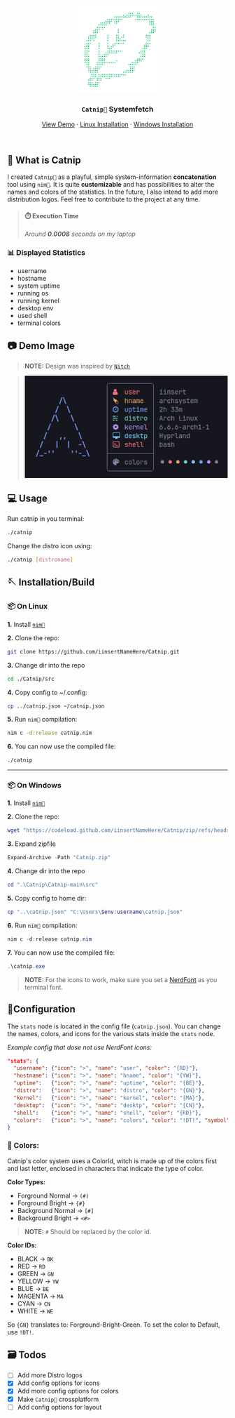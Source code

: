 <br />
<div align="center">
  <a href="https://github.com/iinsertNameHere/Catnip">
    <img src="image/logo.png" alt="Logo" width="200" height="200">
  </a>

<h3 align="center"><code>Catnip🌿</code> Systemfetch</h3>
  <p align="center">
    <a href="#-demo-image">View Demo</a>
    ·
    <a href="#-compilationinstallation-linux">Linux Installation</a>
    ·
    <a href="#-compilationinstallation-windows">Windows Installation</a>
  </p>
</div>
<br>

## 🌿 What is Catnip
I created `Catnip🌿` as a playful, simple system-information **concatenation** tool using `nim👑`. It is quite **customizable** and has possibilities to alter the names and colors of the statistics. In the future, I also intend to add more distribution logos. Feel free to contribute to the project at any time.

> #### ⏱️ Execution Time 
> *Around **0.0008** seconds on my laptop*

### 📊 Displayed Statistics
- username
- hostname
- system uptime
- running os
- running kernel
- desktop env
- used shell
- terminal colors

## 📷 Demo Image
>**NOTE:** Design was inspired by <code><a href="https://github.com/ssleert/nitch">Nitch</a></code>

> <img width=500 src="image/demo.png">

## 💻 Usage
Run catnip in you terminal:
```bash
./catnip
```

Change the distro icon using:
```bash
./catnip [distroname]
```

## 🪡 Installation/Build

### 📦 On Linux
**1.** Install <a href="https://nim-lang.org/install.html">`nim👑`</a>

**2.** Clone the repo:
```bash
git clone https://github.com/iinsertNameHere/Catnip.git
```
**3.** Change dir into the repo
```bash
cd ./Catnip/src
```

**4.** Copy config to ~/.config:
```bash
cp ../catnip.json ~/catnip.json
```

**5.** Run `nim👑` compilation:
```bash
nim c -d:release catnip.nim
```

**6.** You can now use the compiled file:
```bash
./catnip
```

---

### 📦 On Windows
**1.** Install <a href="https://nim-lang.org/install.html">`nim👑`</a>

**2.** Clone the repo:
```powershell
wget "https://codeload.github.com/iinsertNameHere/Catnip/zip/refs/heads/main" -outfile "Catnip.zip" 
```

**3.** Expand zipfile
```powershell
Expand-Archive -Path "Catnip.zip"
```

**4.** Change dir into the repo
```powershell
cd ".\Catnip\Catnip-main\src"
```

**5.** Copy config to home dir:
```powershell
cp "..\catnip.json" "C:\Users\$env:username\catnip.json"
```

**6.** Run `nim👑` compilation:
```powershell
nim c -d:release catnip.nim
```

**7.** You can now use the compiled file:
```powershell
.\catnip.exe
```

> **NOTE:** For the icons to work, make sure you set a [NerdFont](https://www.nerdfonts.com/) as you terminal font.

## 📒Configuration
The `stats` node is located in the config file (`catnip.json`).
You can change the names, colors, and icons for the various stats inside the `stats` node.

*Example config that dose not use NerdFont icons:* 
```json
"stats": {
  "username": {"icon": ">", "name": "user", "color": "{RD}"},
  "hostname": {"icon": ">", "name": "hname", "color": "{YW}"},
  "uptime":   {"icon": ">", "name": "uptime", "color": "{BE}"},
  "distro":   {"icon": ">", "name": "distro", "color": "{GN}"},
  "kernel":   {"icon": ">", "name": "kernel", "color": "{MA}"},
  "desktop":  {"icon": ">", "name": "desktp", "color": "{CN}"},
  "shell":    {"icon": ">", "name": "shell", "color": "{RD}"},
  "colors":   {"icon": ">", "name": "colors", "color": "!DT!", "symbol": "#"}
}
```

### 🎨 Colors:
Catnip's color system uses a ColorId, witch is made up of the colors first and last letter, enclosed in characters that indicate the type of color.

**Color Types:**
- Forground Normal  -> `(#)`
- Forground Bright  -> `{#}`
- Background Normal -> `[#]`
- Background Bright -> `<#>`

>**NOTE:** `#` Should be replaced by the color id.

**Color IDs:**
- BLACK   -> `BK`
- RED     -> `RD`
- GREEN   -> `GN`
- YELLOW  -> `YW`
- BLUE    -> `BE`
- MAGENTA -> `MA`
- CYAN    -> `CN`
- WHITE   -> `WE`

So `{GN}` translates to: Forground-Bright-Green.
To set the color to Default, use `!DT!`.

## 🗃️ Todos
- [ ] Add more Distro logos
- [X] Add config options for icons
- [X] Add more config options for colors
- [X] Make `Catnip🌿` crossplatform
- [ ] Add config options for layout
